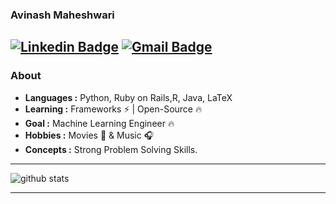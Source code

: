 ### Avinash Maheshwari
[![Linkedin Badge](https://img.shields.io/badge/-Avinash_Maheshwari-blue?style=flat-square&logo=Linkedin&logoColor=white&link=https://www.linkedin.com/in/avinash-maheshwari-02052987//)](https://www.linkedin.com/in/avinash-maheshwari-02052987/) [![Gmail Badge](https://img.shields.io/badge/-avinashkella@gmail.com-c14438?style=flat-square&logo=Gmail&logoColor=white&link=mailto:avinashkella@gmail.com)](mailto:avinashkella@gmail.com)
---------------------------------------------------------------------------------------------------------------------------------------------------------------------------------
### About

-  **Languages :** Python, Ruby on Rails,R, Java, LaTeX
-  **Learning :** Frameworks :zap: | Open-Source :fire:
-  **Goal :** Machine Learning Engineer :fire:	
-  **Hobbies :** Movies :movie_camera: & Music :headphones:
-  **Concepts :** Strong Problem Solving Skills.

---------------------------------------------------------------------------------------------------------------------------------------------------------------------------------

![github stats](https://github-readme-stats.vercel.app/api?username=avinashkella&show_icons=true)

---------------------------------------------------------------------------------------------------------------------------------------------------------------------------------
